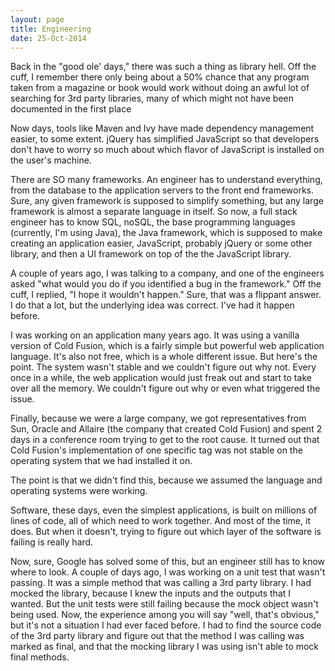 ```yaml
---
layout: page
title: Engineering
date: 25-Oct-2014
---
```


<p>Back in the "good ole' days," there was such a thing as library hell. Off the cuff, I remember there only being about a 50% chance
that any program taken from a magazine or book would work without doing an awful lot of searching for 3rd party libraries, many of which
might not have been documented in the first place</p>

<p>Now days, tools like Maven and Ivy have made dependency management easier, to some extent. jQuery has simplified JavaScript so that
developers don't have to worry so much about which flavor of JavaScript is installed on the user's machine.</p>

<p>There are SO many frameworks. An engineer has to understand everything, from the database to the application servers to the 
front end frameworks. Sure, any given framework is supposed to simplify something, but any large framework is almost a separate 
language in itself. So now, a full stack engineer has to know SQL, noSQL, the base programming languages (currently, I'm using Java), 
the Java framework, which is supposed to make creating an application easier, JavaScript, probably jQuery or some other library, and then
a UI framework on top of the the JavaScript library.</p>

<p>A couple of years ago, I was talking to a company, and one of the engineers asked "what would you do if you identified a bug in the
framework." Off the cuff, I replied, "I hope it wouldn't happen." Sure, that was a flippant answer. I do that a lot, but the underlying
idea was correct. I've had it happen before.</p>

<p>I was working on an application many years ago. It was using a vanilla version of Cold Fusion, which is a fairly simple but powerful 
web application language. It's also not free, which is a whole different issue. But here's the point. The system wasn't stable 
and we couldn't figure out why not. Every once in a while, the web application would just freak out and start to take over all the
memory. We couldn't figure out why or even what triggered the issue.</p>

<p>Finally, because we were a large company, we got representatives from Sun, Oracle and Allaire (the company that created Cold Fusion) and spent 2 days in a conference room trying to get to the root cause. It turned out that Cold Fusion's implementation of one specific tag
was not stable on the operating system that we had installed it on.</p>

<p>The point is that we didn't find this, because we assumed the language and operating systems were working.</p>

<p>Software, these days, even the simplest applications, is built on millions of lines of code, all of which need to work together. And most of the time, it does. But when it doesn't, trying to figure out which layer of the software is failing is really hard.</p>

<p>Now, sure, Google has solved some of this, but an engineer still has to know where to look. A couple of days ago, I was working on a unit test that wasn't passing. It was a simple method that was calling a 3rd party library. I had mocked the library, because I knew the inputs and the outputs that I wanted. But the unit tests were still failing because the mock object wasn't being used. Now, the experience among you will say "well, that's obvious," but it's not a situation I had ever faced before.  I had to find the source code of the 3rd party library and figure out that the method I was calling was marked as final, and that the mocking library I was using isn't able to mock final methods.</p>
